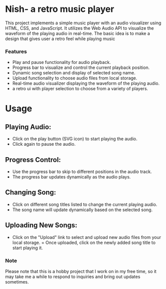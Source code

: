 # Nish- a retro music player 
This project implements a simple music player with an audio visualizer using HTML, CSS, and JavaScript. It utilizes the Web Audio API to visualize the waveform of the playing audio in real-time. The basic idea is to make a design that gives user a retro feel while playing music

### Features
- Play and pause functionality for audio playback.
- Progress bar to visualize and control the current playback position.
- Dynamic song selection and display of selected song name.
- Upload functionality to choose audio files from local storage.
- Real-time audio visualizer displaying the waveform of the playing audio.
- a retro ui with player selection to choose from a variety of players.

# Usage

## Playing Audio:

- Click on the play button (SVG icon) to start playing the audio.
- Click again to pause the audio.

## Progress Control:

- Use the progress bar to skip to different positions in the audio track.
- The progress bar updates dynamically as the audio plays.

## Changing Song:

- Click on different song titles listed to change the current playing audio.
- The song name will update dynamically based on the selected song.

## Uploading New Songs:

- Click on the "Upload" link to select and upload new audio files from your local storage.
= Once uploaded, click on the newly added song title to start playing it.

### Note
Please note that this is a hobby project that I work on in my free time, so it may take me a while to respond to inquiries and bring out updates sometimes.
